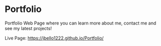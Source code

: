 # Portfolio
Portfolio Web Page where you can learn more about me, contact me and see my latest projects!

Live Page: https://jbello1222.github.io/Portfolio/
